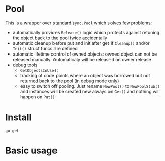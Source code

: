 # Pool
This is a wrapper over standard `sync.Pool` which solves few problems:
- automatically provides `Release()` logic which protects against retuning the object back to the pool twice accidentally
- automatic cleanup before put and init after get if `Cleanup()` and\or `Init()` struct funcs are defined
- automatic lifetime control of owned objects: owned object can not be released manually. Automaticaly will be released on owner release
- debug tools
  - `GetObjectsInUse()`
  - tracking of code points where an object was borrowed but not returned back to the pool (in debug mode only)
  - easy to switch off pooling. Just rename `NewPool()` to `NewPoolStub()` and instances will be created new always on `Get()` and nothing will happen on `Put()`

# Install
`go get`

# Basic usage
```go

```